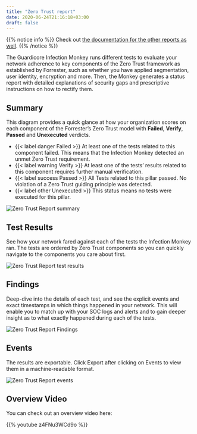 ```yaml
---
title: "Zero Trust report"
date: 2020-06-24T21:16:18+03:00
draft: false
---
```


{{% notice info %}}
Check out [the documentation for the other reports as well](../).
{{% /notice %}}

The Guardicore Infection Monkey runs different tests to evaluate your network adherence to key components of the Zero Trust framework as established by Forrester, such as whether you have applied segmentation, user identity, encryption and more. Then, the Monkey generates a status report with detailed explanations of security gaps and prescriptive instructions on how to rectify them.

## Summary

This diagram provides a quick glance at how your organization scores on each component of the Forrester’s Zero Trust model with **Failed**, **Verify**, **Passed** and **Unexecuted** verdicts.

- {{< label danger Failed >}} At least one of the tests related to this component failed. This means that the Infection Monkey detected an unmet Zero Trust requirement.
- {{< label warning Verify >}} At least one of the tests’ results related to this component requires further manual verification.
- {{< label success Passed >}} All Tests related to this pillar passed. No violation of a Zero Trust guiding principle was detected.
- {{< label other Unexecuted >}} This status means no tests were executed for this pillar.

![Zero Trust Report summary](/images/usage/reports/ztreport1.png "Zero Trust Report summary")

## Test Results

See how your network fared against each of the tests the Infection Monkey ran. The tests are ordered by Zero Trust components so you can quickly navigate to the components you care about first.

![Zero Trust Report test results](/images/usage/reports/ztreport2.png "Zero Trust Report test results")

## Findings

Deep-dive into the details of each test, and see the explicit events and exact timestamps in which things happened in your network. This will enable you to match up with your SOC logs and alerts and to gain deeper insight as to what exactly happened during each of the tests.

![Zero Trust Report Findings](/images/usage/reports/ztreport3.png "Zero Trust Report Findings")

## Events

The results are exportable. Click Export after clicking on Events to view them in a machine-readable format.

![Zero Trust Report events](/images/usage/reports/ztreport4.png "Zero Trust Report events")

## Overview Video

You can check out an overview video here:

{{% youtube z4FNu3WCd9o %}}
